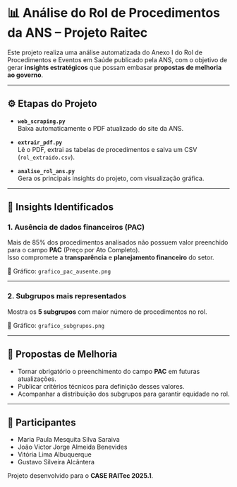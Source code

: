 # 📊 Análise do Rol de Procedimentos da ANS – Projeto Raitec

Este projeto realiza uma análise automatizada do Anexo I do Rol de Procedimentos e Eventos em Saúde publicado pela ANS, com o objetivo de gerar **insights estratégicos** que possam embasar **propostas de melhoria ao governo**.

---

## ⚙️ Etapas do Projeto

- **`web_scraping.py`**  
  Baixa automaticamente o PDF atualizado do site da ANS.

- **`extrair_pdf.py`**  
  Lê o PDF, extrai as tabelas de procedimentos e salva um CSV (`rol_extraido.csv`).

- **`analise_rol_ans.py`**  
  Gera os principais insights do projeto, com visualização gráfica.

---

## 📌 Insights Identificados

### 1. Ausência de dados financeiros (PAC)
Mais de 85% dos procedimentos analisados não possuem valor preenchido para o campo **PAC** (Preço por Ato Completo).  
Isso compromete a **transparência** e **planejamento financeiro** do setor.

📎 Gráfico: `grafico_pac_ausente.png`

---

### 2. Subgrupos mais representados
Mostra os **5 subgrupos** com maior número de procedimentos no rol.

📎 Gráfico: `grafico_subgrupos.png`

---

## 🧠 Propostas de Melhoria

- Tornar obrigatório o preenchimento do campo **PAC** em futuras atualizações.
- Publicar critérios técnicos para definição desses valores.
- Acompanhar a distribuição dos subgrupos para garantir equidade no rol.

---

## 👥 Participantes

- Maria Paula Mesquita Silva Saraiva
- João Victor Jorge Almeida Benevides
- Vitória Lima Albuquerque
- Gustavo Silveira Alcântera

Projeto desenvolvido para o **CASE RAITec 2025.1**.

